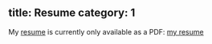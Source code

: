 title: Resume
category: 1
---

My [resume][1] is currently only available as a PDF: [my resume][1]

[1]: /Resume-files/BertJWRegeer-Resume-Jan2014.pdf "Bert's resume in PDF format"

